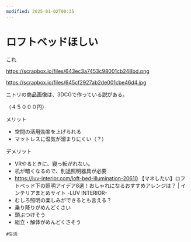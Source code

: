 ```yaml
---
modified: 2025-01-02T00:35
---
```

# ロフトベッドほしい

これ

https://scrapbox.io/files/643ec3a7453c98001cb248bd.png

https://scrapbox.io/files/645cf2927ab2de001cbe46d4.jpg

ニトリの商品画像は、3DCGで作っている説がある。

（４５０００円）

メリット

- 空間の活用効率を上げられる  
- マットレスに湿気が溜まりにくい（？）  

デメリット

- VRやるときに、寝っ転がれない。  
- 机が暗くなるので、別途照明器具が必要  
- https://luv-interior.com/loft-bed-illumination-20610 【マネしたい】ロフトベッド下の照明アイデア8選！おしゃれになるおすすめアレンジは？ | インテリアまとめサイト -LUV INTERIOR-  
- むしろ照明の楽しみができるとも言える？  
- 乗り降りがめんどくさい  
- 頭ぶつけそう  
- 組立・解体がめんどくさそう  

`#生活`